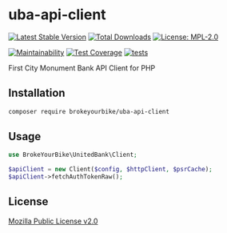 # uba-api-client

[![Latest Stable Version](https://img.shields.io/github/v/release/brokeyourbike/uba-api-client-php)](https://github.com/brokeyourbike/uba-api-client-php/releases)
[![Total Downloads](https://poser.pugx.org/brokeyourbike/uba-api-client/downloads)](https://packagist.org/packages/brokeyourbike/uba-api-client)
[![License: MPL-2.0](https://img.shields.io/badge/license-MPL--2.0-purple.svg)](https://github.com/brokeyourbike/uba-api-client-php/blob/main/LICENSE)

[![Maintainability](https://api.codeclimate.com/v1/badges/a64835e6f2c49e1da492/maintainability)](https://codeclimate.com/github/brokeyourbike/uba-api-client-php/maintainability)
[![Test Coverage](https://api.codeclimate.com/v1/badges/a64835e6f2c49e1da492/test_coverage)](https://codeclimate.com/github/brokeyourbike/uba-api-client-php/test_coverage)
[![tests](https://github.com/brokeyourbike/uba-api-client-php/actions/workflows/tests.yml/badge.svg)](https://github.com/brokeyourbike/uba-api-client-php/actions/workflows/tests.yml)

First City Monument Bank API Client for PHP

## Installation

```bash
composer require brokeyourbike/uba-api-client
```

## Usage

```php
use BrokeYourBike\UnitedBank\Client;

$apiClient = new Client($config, $httpClient, $psrCache);
$apiClient->fetchAuthTokenRaw();
```

## License
[Mozilla Public License v2.0](https://github.com/brokeyourbike/uba-api-client-php/blob/main/LICENSE)
